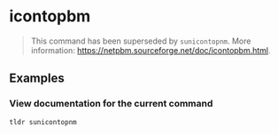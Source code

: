# icontopbm

> This command has been superseded by `sunicontopnm`. More information: <https://netpbm.sourceforge.net/doc/icontopbm.html>.

## Examples

### View documentation for the current command

```bash
tldr sunicontopnm
```
